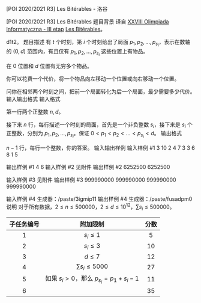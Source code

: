 



[POI 2020/2021 R3] Les Bitérables - 洛谷














[POI 2020/2021 R3] Les Bitérables
题目背景
译自 [XXVIII Olimpiada Informatyczna - III etap](https://sio2.mimuw.edu.pl/c/oi28-3/dashboard/) [Les Bitérables](https://szkopul.edu.pl/problemset/problem/Lpz563_ATiESIrNZxiT5bwIx/statement/)。

d1t2。
题目描述
有 $t$ 个时刻，第 $i$ 个时刻给出了局面 $p_1,p_2,\dots,p_{s_i}$，表示在数轴的 $(0,d)$ 范围内，有且仅有 $p_1,p_2,\dots,p_{s_i}$ 这些位置上有物品。

在 $0$ 位置和 $d$ 位置有无穷多个物品。

你可以花费一个代价，将一个物品向左移动一个位置或向右移动一个位置。

问你在相邻两个时刻之间，把前一个局面转化为后一个局面，最少需要多少代价。
输入输出格式
输入格式

第一行两个正整数 $n,d$。

接下来 $n$ 行，每行描述一个时刻的局面，首先是一个非负整数 $s_i$，接下来是 $s_i$ 个正整数，分别为 $p_1,p_2,\dots,p_{s_i}$。保证 $0<p_1<p_2<\dots<p_{s_i}<d$。
输出格式

$n-1$ 行，每行一个整数，你的答案。
输入输出样例
输入样例 #1
3 10
2 4 7
3 3 6 8
1 5

输出样例 #1
4
6
输入样例 #2
见附件
输出样例 #2
6252500
6252500

输入样例 #3
见附件
输出样例 #3
999990000
999990000
999990000
999990000

输入样例 #4
生成器：/paste/3igmip11
输出样例 #4
生成器：/paste/fusadpm0
说明
对于所有数据，$2\leq n\leq 500000$，$2\leq d\leq 10^{12}$，$\sum s_i\leq 500000$。

| 子任务编号 | 附加限制 | 分数 |
| :----------: | :----------: | :----------: |
| 1 | $s_i\leq 1$ | 5 |
| 2 | $s_i\leq 3$ | 10 |
| 3 | $d\leq 7$ | 12 |
| 4 | $\sum s_i\leq 5000$ | 27 |
| 5 | 如果 $s_i>0$，那么 $p_{s_i}=p_1+s_i-1$ | 11 |
| 6 |  | 35 |







